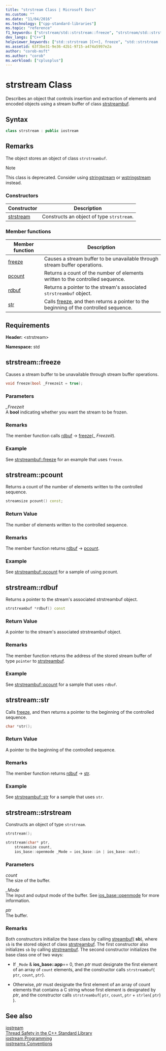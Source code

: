 ```yaml
---
title: "strstream Class | Microsoft Docs"
ms.custom: ""
ms.date: "11/04/2016"
ms.technology: ["cpp-standard-libraries"]
ms.topic: "reference"
f1_keywords: ["strstream/std::strstream::freeze", "strstream/std::strstream::pcount", "strstream/std::strstream::rdbuf", "strstream/std::strstream::str"]
dev_langs: ["C++"]
helpviewer_keywords: ["std::strstream [C++], freeze", "std::strstream [C++], pcount", "std::strstream [C++], rdbuf", "std::strstream [C++], str"]
ms.assetid: 63f3be31-9e36-42b1-9715-a474a5997e2a
author: "corob-msft"
ms.author: "corob"
ms.workload: ["cplusplus"]
---
```

# strstream Class

Describes an object that controls insertion and extraction of elements and encoded objects using a stream buffer of class [strstreambuf](../standard-library/strstreambuf-class.md).

## Syntax

```cpp
class strstream : public iostream
```

## Remarks

The object stores an object of class `strstreambuf`.

> [!NOTE]
> This class is deprecated. Consider using [stringstream](../standard-library/sstream-typedefs.md#stringstream) or [wstringstream](../standard-library/sstream-typedefs.md#wstringstream) instead.

### Constructors

|Constructor|Description|
|-|-|
|[strstream](#strstream)|Constructs an object of type `strstream`.|

### Member functions

|Member function|Description|
|-|-|
|[freeze](#freeze)|Causes a stream buffer to be unavailable through stream buffer operations.|
|[pcount](#pcount)|Returns a count of the number of elements written to the controlled sequence.|
|[rdbuf](#rdbuf)|Returns a pointer to the stream's associated `strstreambuf` object.|
|[str](#str)|Calls [freeze](../standard-library/strstreambuf-class.md#freeze), and then returns a pointer to the beginning of the controlled sequence.|

## Requirements

**Header:** \<strstream>

**Namespace:** std

## <a name="freeze"></a>  strstream::freeze

Causes a stream buffer to be unavailable through stream buffer operations.

```cpp
void freeze(bool _Freezeit = true);
```

### Parameters

*_Freezeit*  
 A **bool** indicating whether you want the stream to be frozen.

### Remarks

The member function calls [rdbuf](#rdbuf) -> [freeze](../standard-library/strstreambuf-class.md#freeze)(_ *Freezeit*).

### Example

See [strstreambuf::freeze](../standard-library/strstreambuf-class.md#freeze) for an example that uses `freeze`.

## <a name="pcount"></a>  strstream::pcount

Returns a count of the number of elements written to the controlled sequence.

```cpp
streamsize pcount() const;
```

### Return Value

The number of elements written to the controlled sequence.

### Remarks

The member function returns [rdbuf](#rdbuf) -> [pcount](../standard-library/strstreambuf-class.md#pcount).

### Example

See [strstreambuf::pcount](../standard-library/strstreambuf-class.md#pcount) for a sample of using pcount.

## <a name="rdbuf"></a>  strstream::rdbuf

Returns a pointer to the stream's associated strstreambuf object.

```cpp
strstreambuf *rdbuf() const
```

### Return Value

A pointer to the stream's associated strstreambuf object.

### Remarks

The member function returns the address of the stored stream buffer of type `pointer` to [strstreambuf](../standard-library/strstreambuf-class.md).

### Example

See [strstreambuf::pcount](../standard-library/strstreambuf-class.md#pcount) for a sample that uses `rdbuf`.

## <a name="str"></a>  strstream::str

Calls [freeze](../standard-library/strstreambuf-class.md#freeze), and then returns a pointer to the beginning of the controlled sequence.

```cpp
char *str();
```

### Return Value

A pointer to the beginning of the controlled sequence.

### Remarks

The member function returns [rdbuf](#rdbuf) -> [str](../standard-library/strstreambuf-class.md#str).

### Example

See [strstreambuf::str](../standard-library/strstreambuf-class.md#str) for a sample that uses `str`.

## <a name="strstream"></a>  strstream::strstream

Constructs an object of type `strstream`.

```cpp
strstream();

strstream(char* ptr,
    streamsize count,
    ios_base::openmode _Mode = ios_base::in | ios_base::out);
```

### Parameters

*count*  
 The size of the buffer.

*_Mode*  
 The input and output mode of the buffer. See [ios_base::openmode](../standard-library/ios-base-class.md#openmode) for more information.

*ptr*  
 The buffer.

### Remarks

Both constructors initialize the base class by calling [streambuf](../standard-library/streambuf-typedefs.md#streambuf)( **sb**), where `sb` is the stored object of class [strstreambuf](../standard-library/strstreambuf-class.md). The first constructor also initializes `sb` by calling [strstreambuf](../standard-library/strstreambuf-class.md#strstreambuf). The second constructor initializes the base class one of two ways:

- If `_Mode` & **ios_base::app**== 0, then *ptr* must designate the first element of an array of `count` elements, and the constructor calls `strstreambuf`( `ptr`, `count`, `ptr`).

- Otherwise, *ptr* must designate the first element of an array of count elements that contains a C string whose first element is designated by *ptr*, and the constructor calls `strstreambuf`( `ptr`, `count`, `ptr` + `strlen`( `ptr`) ).

## See also

[iostream](../standard-library/istream-typedefs.md#iostream)<br/>
[Thread Safety in the C++ Standard Library](../standard-library/thread-safety-in-the-cpp-standard-library.md)<br/>
[iostream Programming](../standard-library/iostream-programming.md)<br/>
[iostreams Conventions](../standard-library/iostreams-conventions.md)<br/>

